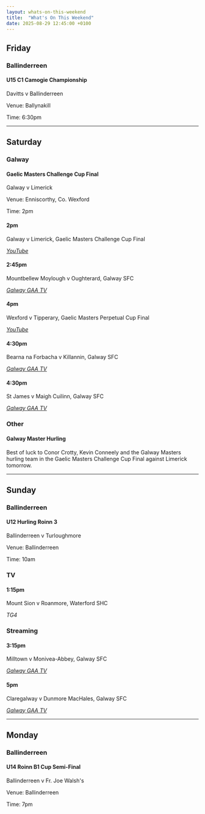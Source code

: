 ```yaml
---
layout: whats-on-this-weekend
title:  "What's On This Weekend"
date: 2025-08-29 12:45:00 +0100
---
```


## Friday

### Ballinderreen

#### U15 C1 Camogie Championship

Davitts v Ballinderreen

Venue: Ballynakill

Time: 6:30pm

---

## Saturday

### Galway

#### Gaelic Masters Challenge Cup Final

Galway v Limerick

Venue: Enniscorthy, Co. Wexford

Time: 2pm

#### 2pm

Galway v Limerick, Gaelic Masters Challenge Cup Final

[*YouTube*](https://www.youtube.com/live/af8iyOh2b68)

#### 2:45pm

Mountbellew Moylough v Oughterard, Galway SFC

[*Galway GAA TV*](https://page.inplayer.com/galwaygaatv/item.html?id=5047091)

#### 4pm

Wexford v Tipperary, Gaelic Masters Perpetual Cup Final 

[*YouTube*](https://www.youtube.com/watch?v=0Jdzd_H2a7g)

#### 4:30pm

Bearna na Forbacha v Killannin, Galway SFC

[*Galway GAA TV*](https://page.inplayer.com/galwaygaatv/item.html?id=5047090)

#### 4:30pm

St James v Maigh Cuilinn, Galway SFC

[*Galway GAA TV*](https://page.inplayer.com/galwaygaatv/item.html?id=5047089)

### Other

#### Galway Master Hurling

Best of luck to Conor Crotty, Kevin Conneely and the Galway Masters hurling team in the Gaelic Masters Challenge Cup Final against Limerick tomorrow.

---

## Sunday

### Ballinderreen

#### U12 Hurling Roinn 3

Ballinderreen v Turloughmore

Venue: Ballinderreen

Time: 10am

### TV

#### 1:15pm

Mount Sion v Roanmore, Waterford SHC

*TG4*

### Streaming

#### 3:15pm

Milltown v Monivea-Abbey, Galway SFC

[*Galway GAA TV*](https://page.inplayer.com/galwaygaatv/item.html?id=5047088)

#### 5pm

Claregalway v Dunmore MacHales, Galway SFC

[*Galway GAA TV*](https://page.inplayer.com/galwaygaatv/item.html?id=5047087)

---

## Monday

### Ballinderreen

#### U14 Roinn B1 Cup Semi-Final

Ballinderreen v Fr. Joe Walsh's

Venue: Ballinderreen

Time: 7pm